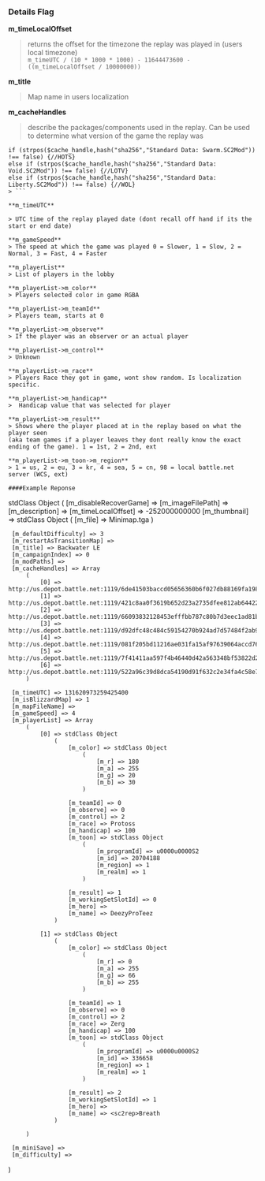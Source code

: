 ### Details Flag

**m_timeLocalOffset**
> returns the offset for the timezone the replay was played in (users local timezone)  
>  ```m_timeUTC / (10 * 1000 * 1000) - 11644473600 - ((m_timeLocalOffset / 10000000)) ```

**m_title**
> Map name in users localization 

**m_cacheHandles**
> describe the packages/components used in the replay. Can be used to determine what version of the game the replay was  
``` 
if (strpos($cache_handle,hash("sha256","Standard Data: Swarm.SC2Mod")) !== false) {//HOTS} 
else if (strpos($cache_handle,hash("sha256","Standard Data: Void.SC2Mod")) !== false) {//LOTV} 
else if (strpos($cache_handle,hash("sha256","Standard Data: Liberty.SC2Mod")) !== false) {//WOL} 
> ```

**m_timeUTC**

> UTC time of the replay played date (dont recall off hand if its the start or end date)

**m_gameSpeed**
> The speed at which the game was played 0 = Slower, 1 = Slow, 2 = Normal, 3 = Fast, 4 = Faster

**m_playerList**
> List of players in the lobby

**m_playerList->m_color**
> Players selected color in game RGBA

**m_playerList->m_teamId**
> Players team, starts at 0

**m_playerList->m_observe**
> If the player was an observer or an actual player

**m_playerList->m_control**
> Unknown

**m_playerList->m_race**
> Players Race they got in game, wont show random. Is localization specific.

**m_playerList->m_handicap**
>  Handicap value that was selected for player

**m_playerList->m_result**
> Shows where the player placed at in the replay based on what the player seen 
(aka team games if a player leaves they dont really know the exact ending of the game). 1 = 1st, 2 = 2nd, ext

**m_playerList->m_toon->m_region**
> 1 = us, 2 = eu, 3 = kr, 4 = sea, 5 = cn, 98 = local battle.net server (WCS, ext)

####Example Reponse
```
 stdClass Object
 (
     [m_disableRecoverGame] => 
     [m_imageFilePath] => 
     [m_description] => 
     [m_timeLocalOffset] => -252000000000
     [m_thumbnail] => stdClass Object
         (
             [m_file] => Minimap.tga
         )
 
     [m_defaultDifficulty] => 3
     [m_restartAsTransitionMap] => 
     [m_title] => Backwater LE
     [m_campaignIndex] => 0
     [m_modPaths] => 
     [m_cacheHandles] => Array
         (
             [0] => http://us.depot.battle.net:1119/6de41503baccd05656360b6f027db88169fa1989bb6357b1b215a2547939f5fb.s2ma
             [1] => http://us.depot.battle.net:1119/421c8aa0f3619b652d23a2735dfee812ab644228235e7a797edecfe8b67da30e.s2ma
             [2] => http://us.depot.battle.net:1119/66093832128453efffbb787c80b7d3eec1ad81bde55c83c930dea79c4e505a04.s2ma
             [3] => http://us.depot.battle.net:1119/d92dfc48c484c59154270b924ad7d57484f2ab9a47621c7ab16431bf66c53b40.s2ma
             [4] => http://us.depot.battle.net:1119/081f205bd11216ae031fa15af97639064accd763272923f20c09e4fb1c0b55ea.s2ma
             [5] => http://us.depot.battle.net:1119/7f41411aa597f4b46440d42a563348bf53822d2a68112f0104f9b891f6f05ae1.s2ma
             [6] => http://us.depot.battle.net:1119/522a96c39d8dca54190d91f632c2e34fa4c58e7687fdd8759b682c653e463dec.s2ma
         )
 
     [m_timeUTC] => 131620973259425400
     [m_isBlizzardMap] => 1
     [m_mapFileName] => 
     [m_gameSpeed] => 4
     [m_playerList] => Array
         (
             [0] => stdClass Object
                 (
                     [m_color] => stdClass Object
                         (
                             [m_r] => 180
                             [m_a] => 255
                             [m_g] => 20
                             [m_b] => 30
                         )
 
                     [m_teamId] => 0
                     [m_observe] => 0
                     [m_control] => 2
                     [m_race] => Protoss
                     [m_handicap] => 100
                     [m_toon] => stdClass Object
                         (
                             [m_programId] => u0000u0000S2
                             [m_id] => 20704188
                             [m_region] => 1
                             [m_realm] => 1
                         )
 
                     [m_result] => 1
                     [m_workingSetSlotId] => 0
                     [m_hero] => 
                     [m_name] => DeezyProTeez
                 )
 
             [1] => stdClass Object
                 (
                     [m_color] => stdClass Object
                         (
                             [m_r] => 0
                             [m_a] => 255
                             [m_g] => 66
                             [m_b] => 255
                         )
 
                     [m_teamId] => 1
                     [m_observe] => 0
                     [m_control] => 2
                     [m_race] => Zerg
                     [m_handicap] => 100
                     [m_toon] => stdClass Object
                         (
                             [m_programId] => u0000u0000S2
                             [m_id] => 336658
                             [m_region] => 1
                             [m_realm] => 1
                         )
 
                     [m_result] => 2
                     [m_workingSetSlotId] => 1
                     [m_hero] => 
                     [m_name] => <sc2rep>Breath
                 )
 
         )
 
     [m_miniSave] => 
     [m_difficulty] => 
 )
```